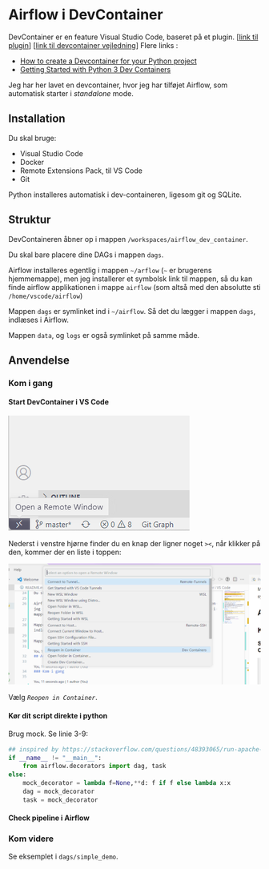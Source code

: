 ﻿# Airflow i DevContainer

DevContainer er en feature Visual Studio Code, baseret på et plugin. [[link til plugin](https://marketplace.visualstudio.com/items?itemName=ms-vscode-remote.vscode-remote-extensionpack)] [[link til devcontainer vejledning](https://code.visualstudio.com/docs/devcontainers/containers)]
Flere links :
 - [How to create a Devcontainer for your Python project](https://godatadriven.com/blog/how-to-create-a-devcontainer-for-your-python-project-%F0%9F%90%B3/)
 - [Getting Started with Python 3 Dev Containers](https://medium.com/@dexterwilliams04/getting-started-with-python-3-dev-containers-4f14821fec6b)
  
Jeg har her lavet en devcontainer, hvor jeg har tilføjet Airflow, som automatisk starter i _standalone_ mode.

## Installation

Du skal bruge:
 - Visual Studio Code
 - Docker
 - Remote Extensions Pack, til VS Code
 - Git

Python installeres automatisk i dev-containeren, ligesom git og SQLite.

## Struktur

DevContaineren åbner op i mappen `/workspaces/airflow_dev_container`.

Du skal bare placere dine DAGs i mappen `dags`.

Airflow installeres egentlig i mappen `~/arflow` (`~` er brugerens hjemmemappe), men jeg installerer et symbolsk link til mappen, så du kan finde airflow applikationen i mappe `airflow` (som altså med den absolutte sti `/home/vscode/airflow`)

Mappen `dags` er symlinket ind i `~/airflow`. Så det du lægger i mappen `dags`, indlæses i Airflow.

Mappen `data`, og `logs` er også symlinket på samme måde.

## Anvendelse

### Kom i gang

#### Start DevContainer i VS Code

![](docs/intro/nederst_i_venstre.png)

Nederst i venstre hjørne finder du en knap der ligner noget _`><`_, når klikker på den, kommer der en liste i toppen:

![](docs/intro/top_midt.png)

Vælg _`Reopen in Container`_.


#### Kør dit script direkte i python

Brug mock.
Se linie 3-9:

```python
## inspired by https://stackoverflow.com/questions/48393065/run-apache-airflow-dag-without-apache-airflow
if __name__ != "__main__":
    from airflow.decorators import dag, task
else:
    mock_decorator = lambda f=None,**d: f if f else lambda x:x
    dag = mock_decorator
    task = mock_decorator
```

#### Check pipeline i Airflow

### Kom videre

Se eksemplet i `dags/simple_demo`.
